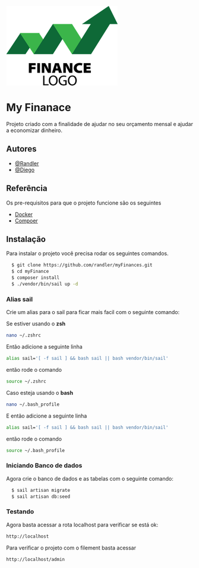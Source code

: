 

![Logo](https://github.com/randler/myFinances/blob/master/finance-logo-6277C6570C-seeklogo.com.png?raw=true)

# My Finanace

Projeto criado com a finalidade de ajudar no seu orçamento mensal e ajudar a economizar dinheiro.



## Autores

- [@Randler](https://github.com/randler)
- [@Diego](https://github.com/DiegoFerraz07)


## Referência

Os pre-requisitos para que o projeto funcione são os seguintes

 - [Docker](https://docs.docker.com/engine/install/)
 - [Compoer](https://getcomposer.org/download/)

## Instalação

Para instalar o projeto você precisa rodar os seguintes comandos.

```bash
  $ git clone https://github.com/randler/myFinances.git
  $ cd myFinance
  $ composer install
  $ ./vendor/bin/sail up -d
```

### Alias sail
Crie um alias para o sail para ficar mais facil com o seguinte comando:

Se estiver usando o **zsh**
```bash
nano ~/.zshrc
```

Então adicione a seguinte linha
```bash
alias sail='[ -f sail ] && bash sail || bash vendor/bin/sail'
```

então rode o comando 
```bash
source ~/.zshrc
```

Caso esteja usando o **bash** 
```bash
nano ~/.bash_profile
```

E então adicione a seguinte linha
```bash
alias sail='[ -f sail ] && bash sail || bash vendor/bin/sail'
```


então rode o comando 

```bash
source ~/.bash_profile
```

### Iniciando Banco de dados
Agora crie o banco de dados e as tabelas com o seguinte comando:

```bash
  $ sail artisan migrate
  $ sail artisan db:seed
```


### Testando

Agora basta acessar a rota localhost para verificar se está ok:
```bash
http://localhost
```

Para verificar o projeto com o filement basta acessar 
```bash
http://localhost/admin
```